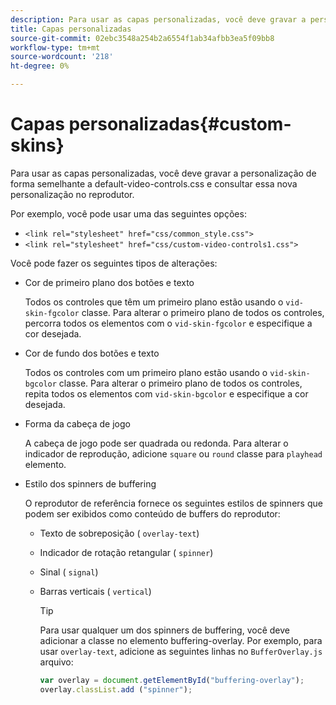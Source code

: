 ```yaml
---
description: Para usar as capas personalizadas, você deve gravar a personalização de forma semelhante a default-video-controls.css e consultar essa nova personalização no reprodutor.
title: Capas personalizadas
source-git-commit: 02ebc3548a254b2a6554f1ab34afbb3ea5f09bb8
workflow-type: tm+mt
source-wordcount: '218'
ht-degree: 0%

---
```


# Capas personalizadas{#custom-skins}

Para usar as capas personalizadas, você deve gravar a personalização de forma semelhante a default-video-controls.css e consultar essa nova personalização no reprodutor.

Por exemplo, você pode usar uma das seguintes opções:

* `<link rel="stylesheet" href="css/common_style.css">`
* `<link rel="stylesheet" href="css/custom-video-controls1.css">`

Você pode fazer os seguintes tipos de alterações:

* Cor de primeiro plano dos botões e texto

  Todos os controles que têm um primeiro plano estão usando o `vid-skin-fgcolor` classe. Para alterar o primeiro plano de todos os controles, percorra todos os elementos com o `vid-skin-fgcolor` e especifique a cor desejada.
* Cor de fundo dos botões e texto

  Todos os controles com um primeiro plano estão usando o `vid-skin-bgcolor` classe. Para alterar o primeiro plano de todos os controles, repita todos os elementos com `vid-skin-bgcolor` e especifique a cor desejada.
* Forma da cabeça de jogo

  A cabeça de jogo pode ser quadrada ou redonda. Para alterar o indicador de reprodução, adicione `square` ou `round` classe para `playhead` elemento.
* Estilo dos spinners de buffering

  O reprodutor de referência fornece os seguintes estilos de spinners que podem ser exibidos como conteúdo de buffers do reprodutor:

   * Texto de sobreposição ( `overlay-text`)
   * Indicador de rotação retangular ( `spinner`)
   * Sinal ( `signal`)
   * Barras verticais ( `vertical`)

     >[!TIP]
     >
     >Para usar qualquer um dos spinners de buffering, você deve adicionar a classe no elemento buffering-overlay. Por exemplo, para usar `overlay-text`, adicione as seguintes linhas no `BufferOverlay.js` arquivo:
     >
     >```js
     >var overlay = document.getElementById("buffering-overlay"); 
     >overlay.classList.add ("spinner");
     >```
     >
